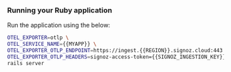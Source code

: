 ### Running your Ruby application

Run the application using the below:

```bash
OTEL_EXPORTER=otlp \
OTEL_SERVICE_NAME={{MYAPP}} \
OTEL_EXPORTER_OTLP_ENDPOINT=https://ingest.{{REGION}}.signoz.cloud:443 \
OTEL_EXPORTER_OTLP_HEADERS=signoz-access-token={{SIGNOZ_INGESTION_KEY}} \
rails server
```